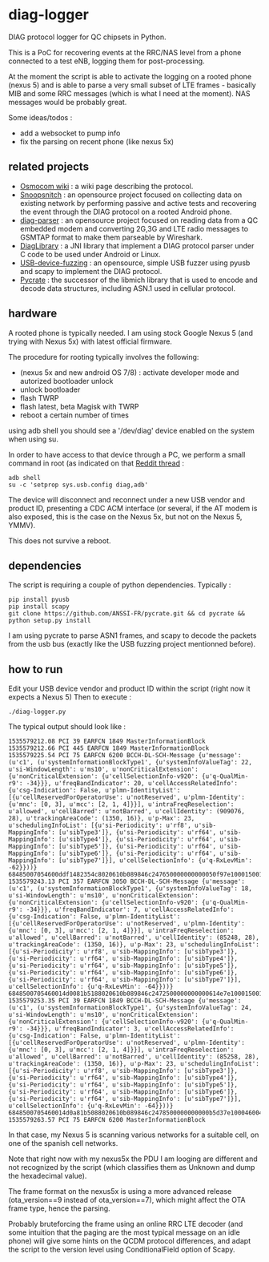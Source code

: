 # diag-logger
DIAG protocol logger for QC chipsets in Python.

This is a PoC for recovering events at the RRC/NAS level from a phone connected to a test eNB, logging them for post-processing. 

At the moment the script is able to activate the logging on a rooted phone (nexus 5) and is able to parse a very small subset of LTE frames - basically MIB and some RRC messages (which is what I need at the moment). NAS messages would be probably great.

Some ideas/todos : 
* add a websocket to pump info
* fix the parsing on recent phone (like nexus 5x)

## related projects

* [Osmocom wiki](https://osmocom.org/projects/quectel-modems/wiki/Diag) : a wiki page describing the protocol. 
* [Snoopsnitch](https://opensource.srlabs.de/projects/snoopsnitch) : an opensource project focused on collecting data on existing network by performing passive and active tests and recovering the event through the DIAG protocol on a rooted Android phone.
* [diag-parser](https://github.com/moiji-mobile/diag-parser) : an opensource project focused on reading data from a QC embedded modem and converting 2G,3G and LTE radio messages to GSMTAP format to make them parseable by Wireshark.
* [DiagLibrary](https://github.com/sanjaywave/DiagLibrary) : a JNI library that implement a DIAG protocol parser under C code to be used under Android or Linux.
* [USB-device-fuzzing](https://github.com/ollseg/usb-device-fuzzing) : an opensource, simple USB fuzzer using pyusb and scapy to implement the DIAG protocol.
* [Pycrate](https://github.com/ANSSI-FR/pycrate/) : the successor of the libmich library that is used to encode and decode data structures, including ASN.1 used in cellular protocol.

## hardware

A rooted phone is typically needed. I am using stock Google Nexus 5 (and trying with Nexus 5x) with latest official firmware.

The procedure for rooting typically involves the following:
* (nexus 5x and new android OS 7/8) : activate developer mode and autorized bootloader unlock
* unlock bootloader
* flash TWRP
* flash latest, beta Magisk with TWRP
* reboot a certain number of times

using adb shell you should see a '/dev/diag' device enabled on the system when using su. 

In order to have access to that device through a PC, we perform a small command in root (as indicated on that [Reddit thread](https://www.reddit.com/r/nexus5x/comments/3rranb/enabling_usb_diagnostic_mode/) : 

```
adb shell
su -c 'setprop sys.usb.config diag,adb'
```

The device will disconnect and reconnect under a new USB vendor and product ID, presenting a CDC ACM interface (or several, if the AT modem is also exposed, this is the case on the Nexus 5x, but not on the Nexus 5, YMMV).

This does not survive a reboot.

## dependencies

The script is requiring a couple of python dependencies. Typically :
```
pip install pyusb
pip install scapy
git clone https://github.com/ANSSI-FR/pycrate.git && cd pycrate && python setup.py install
```

I am using pycrate to parse ASN1 frames, and scapy to decode the packets from the usb bus (exactly like the USB fuzzing project mentionned before).

## how to run

Edit your USB device vendor and product ID within the script (right now it expects a Nexus 5)
Then to execute :
```
./diag-logger.py
```

The typical output should look like :
```
1535579212.08 PCI 39 EARFCN 1849 MasterInformationBlock
1535579212.66 PCI 445 EARFCN 1849 MasterInformationBlock
1535579225.54 PCI 75 EARFCN 6200 BCCH-DL-SCH-Message {u'message': (u'c1', (u'systemInformationBlockType1', {u'systemInfoValueTag': 22, u'si-WindowLength': u'ms10', u'nonCriticalExtension': {u'nonCriticalExtension': {u'cellSelectionInfo-v920': {u'q-QualMin-r9': -34}}}, u'freqBandIndicator': 20, u'cellAccessRelatedInfo': {u'csg-Indication': False, u'plmn-IdentityList': [{u'cellReservedForOperatorUse': u'notReserved', u'plmn-Identity': {u'mnc': [0, 3], u'mcc': [2, 1, 4]}}], u'intraFreqReselection': u'allowed', u'cellBarred': u'notBarred', u'cellIdentity': (909076, 28), u'trackingAreaCode': (1350, 16)}, u'p-Max': 23, u'schedulingInfoList': [{u'si-Periodicity': u'rf8', u'sib-MappingInfo': [u'sibType3']}, {u'si-Periodicity': u'rf64', u'sib-MappingInfo': [u'sibType4']}, {u'si-Periodicity': u'rf64', u'sib-MappingInfo': [u'sibType5']}, {u'si-Periodicity': u'rf64', u'sib-MappingInfo': [u'sibType6']}, {u'si-Periodicity': u'rf64', u'sib-MappingInfo': [u'sibType7']}], u'cellSelectionInfo': {u'q-RxLevMin': -62}}))} 68485007054600ddf1482354c8020610b089846c247650000000000050f97e100015001500c1b00000d164bf2be300014b00381838030232b5937e100046004600c0b000000c65bf2be300070a71004b0038180034020c0000002900008309f2b7ec50f81b014b000c000100020d3b8755781d00ca00c02bdd800c38800f0044a87688d5e4
1535579243.13 PCI 357 EARFCN 3050 BCCH-DL-SCH-Message {u'message': (u'c1', (u'systemInformationBlockType1', {u'systemInfoValueTag': 18, u'si-WindowLength': u'ms10', u'nonCriticalExtension': {u'nonCriticalExtension': {u'cellSelectionInfo-v920': {u'q-QualMin-r9': -34}}}, u'freqBandIndicator': 7, u'cellAccessRelatedInfo': {u'csg-Indication': False, u'plmn-IdentityList': [{u'cellReservedForOperatorUse': u'notReserved', u'plmn-Identity': {u'mnc': [0, 3], u'mcc': [2, 1, 4]}}], u'intraFreqReselection': u'allowed', u'cellBarred': u'notBarred', u'cellIdentity': (85248, 28), u'trackingAreaCode': (1350, 16)}, u'p-Max': 23, u'schedulingInfoList': [{u'si-Periodicity': u'rf8', u'sib-MappingInfo': [u'sibType3']}, {u'si-Periodicity': u'rf64', u'sib-MappingInfo': [u'sibType4']}, {u'si-Periodicity': u'rf64', u'sib-MappingInfo': [u'sibType5']}, {u'si-Periodicity': u'rf64', u'sib-MappingInfo': [u'sibType6']}, {u'si-Periodicity': u'rf64', u'sib-MappingInfo': [u'sibType7']}], u'cellSelectionInfo': {u'q-RxLevMin': -64}}))} 6848500705460014d0081b5188020610b089846c2472500000000000614e7e100015001500c1b07102cd9bbf2be300016501ea0bac02026443537e100046004600c0b07402e79bbf2be300070a71006501ea0b002b020c0000002900008309f2b7ec54a21b014b000c000100220d14e755781d00ca00c02bdd800c38800f0044a89e86d6e4
1535579253.35 PCI 39 EARFCN 1849 BCCH-DL-SCH-Message {u'message': (u'c1', (u'systemInformationBlockType1', {u'systemInfoValueTag': 24, u'si-WindowLength': u'ms10', u'nonCriticalExtension': {u'nonCriticalExtension': {u'cellSelectionInfo-v920': {u'q-QualMin-r9': -34}}}, u'freqBandIndicator': 3, u'cellAccessRelatedInfo': {u'csg-Indication': False, u'plmn-IdentityList': [{u'cellReservedForOperatorUse': u'notReserved', u'plmn-Identity': {u'mnc': [0, 3], u'mcc': [2, 1, 4]}}], u'intraFreqReselection': u'allowed', u'cellBarred': u'notBarred', u'cellIdentity': (85258, 28), u'trackingAreaCode': (1350, 16)}, u'p-Max': 23, u'schedulingInfoList': [{u'si-Periodicity': u'rf8', u'sib-MappingInfo': [u'sibType3']}, {u'si-Periodicity': u'rf64', u'sib-MappingInfo': [u'sibType4']}, {u'si-Periodicity': u'rf64', u'sib-MappingInfo': [u'sibType5']}, {u'si-Periodicity': u'rf64', u'sib-MappingInfo': [u'sibType6']}, {u'si-Periodicity': u'rf64', u'sib-MappingInfo': [u'sibType7']}], u'cellSelectionInfo': {u'q-RxLevMin': -64}}))} 6848500705460014d0a81b5088020610b089846c2478500000000000b5d37e100046004600c0b06f02bbbbbf2be300070a7100270039070000020c0000002900008309f2b7ec50801b014b000c000100220d3b8755781d00ca00c02bdd800c38800f0044a89e86d6e4780a7e100015001500c1b06f02bdbbbf2be3000127003907a8020264
1535579263.57 PCI 75 EARFCN 6200 MasterInformationBlock
```

In that case, my Nexus 5 is scanning various networks for a suitable cell, on one of the spanish cell networks.

Note that right now with my nexus5x the PDU I am looging are different and not recognized by the script (which classifies them as Unknown and dump the hexadecimal value). 

The frame format on the nexus5x is using a more advanced release (ota_version==9 instead of ota_version==7), which might affect the OTA frame type, hence the parsing. 

Probably bruteforcing the frame using an online RRC LTE decoder (and some intuition that the paging are the most typical message on an idle phone) will give some hints on the QCDM protocol differences, and adapt the script to the version level using ConditionalField option of Scapy.


